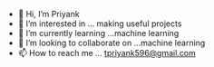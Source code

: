 - 👋 Hi, I’m Priyank
- 👀 I’m interested in ... making useful projects 
- 🌱 I’m currently learning ...machine learning
- 💞️ I’m looking to collaborate on ...machine learning
- 📫 How to reach me ... tpriyank596@gmail.com

<!---
priyank17032002/priyank17032002 is a ✨ special ✨ repository because its `README.md` (this file) appears on your GitHub profile.
You can click the Preview link to take a look at your changes.
--->
